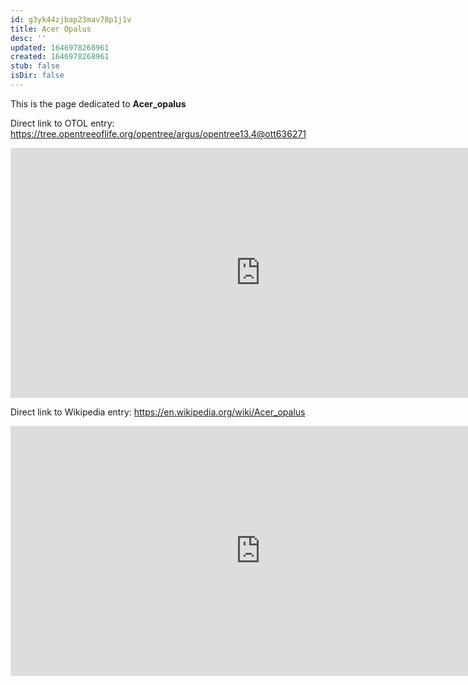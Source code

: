```yaml
---
id: g3yk44zjbap23mav78p1j1v
title: Acer Opalus
desc: ''
updated: 1646978268961
created: 1646978268961
stub: false
isDir: false
---
```

This is the page dedicated to **Acer_opalus**


Direct link to OTOL entry: https://tree.opentreeoflife.org/opentree/argus/opentree13.4@ott636271



<html>
    <body>
    <iframe src="https://tree.opentreeoflife.org/opentree/argus/opentree13.4@ott636271"
    width="800" height="400" frameborder="0" allowfullscreen> </iframe>
    </body>
</html>
    


Direct link to Wikipedia entry: https://en.wikipedia.org/wiki/Acer_opalus



<html>
    <body>
    <iframe src="https://en.wikipedia.org/wiki/Acer_opalus"
    width="800" height="400" frameborder="0" allowfullscreen> </iframe>
    </body>
</html>
    

